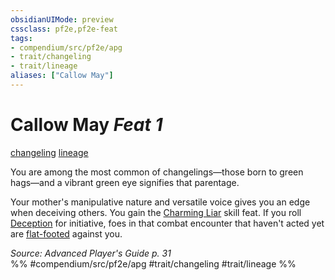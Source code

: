 ```yaml
---
obsidianUIMode: preview
cssclass: pf2e,pf2e-feat
tags:
- compendium/src/pf2e/apg
- trait/changeling
- trait/lineage
aliases: ["Callow May"]
---
```

# Callow May  *Feat 1*  
[changeling](/rules/traits/changeling-b1.md)  [lineage](/rules/traits/lineage-apg.md)  


You are among the most common of changelings—those born to green hags—and a vibrant green eye signifies that parentage.

Your mother's manipulative nature and versatile voice gives you an edge when deceiving others. You gain the [Charming Liar](/compendium/feats/charming-liar.md) skill feat. If you roll [Deception](/compendium/skills.md#Deception) for initiative, foes in that combat encounter that haven't acted yet are [flat-footed](/rules/conditions.md#Flat-footed) against you.

*Source: Advanced Player's Guide p. 31*  
%% #compendium/src/pf2e/apg #trait/changeling #trait/lineage %%